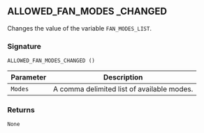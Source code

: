 ## ALLOWED\_FAN\_MODES \_CHANGED

Changes the value of the variable `FAN_MODES_LIST`.


### Signature

`ALLOWED_FAN_MODES_CHANGED ()`


| Parameter | Description |
| --- | --- |
| `Modes` | A comma delimited list of available modes. |


### Returns

`None`


